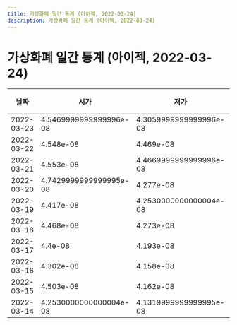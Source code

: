 ```yaml
---
title: 가상화폐 일간 통계 (아이젝, 2022-03-24)
description: 가상화폐 일간 통계 (아이젝, 2022-03-24)
---
```


가상화폐 일간 통계 (아이젝, 2022-03-24)
===

|날짜|시가|저가|고가|종가|비고|
|--|--|--|--|--|--|
|2022-03-23|4.5469999999999996e-08|4.3059999999999996e-08|5.0210000000000004e-08|4.855e-08|    |
|2022-03-22|4.548e-08|4.469e-08|4.751e-08|4.725e-08|    |
|2022-03-21|4.553e-08|4.4669999999999996e-08|4.999e-08|4.554e-08|    |
|2022-03-20|4.7429999999999995e-08|4.277e-08|4.7429999999999995e-08|4.553e-08|    |
|2022-03-19|4.417e-08|4.2530000000000004e-08|4.7970000000000005e-08|4.7809999999999996e-08|    |
|2022-03-18|4.468e-08|4.273e-08|4.573e-08|4.3930000000000004e-08|    |
|2022-03-17|4.4e-08|4.193e-08|4.6060000000000003e-08|4.468e-08|    |
|2022-03-16|4.302e-08|4.158e-08|4.626e-08|4.366e-08|    |
|2022-03-15|4.503e-08|4.162e-08|4.635e-08|4.3e-08|    |
|2022-03-14|4.2530000000000004e-08|4.1319999999999995e-08|4.681e-08|4.5000000000000006e-08|    |

